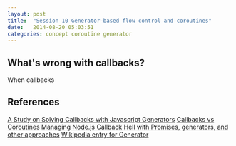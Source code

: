 ```yaml
---
layout: post
title:  "Session 10 Generator-based flow control and coroutines"
date:   2014-08-20 05:03:51
categories: concept coroutine generator
---
```


## What's wrong with callbacks?

When callbacks


## References

[A Study on Solving Callbacks with Javascript Generators](http://jlongster.com/A-Study-on-Solving-Callbacks-with-JavaScript-Generators)
[Callbacks vs Coroutines](https://medium.com/code-adventures/callbacks-vs-coroutines-174f1fe66127)
[Managing Node.js Callback Hell with Promises, generators, and other approaches](http://strongloop.com/strongblog/node-js-callback-hell-promises-generators/)
[Wikipedia entry for Generator](https://en.wikipedia.org/wiki/Coroutine#Comparison_with_generators)
